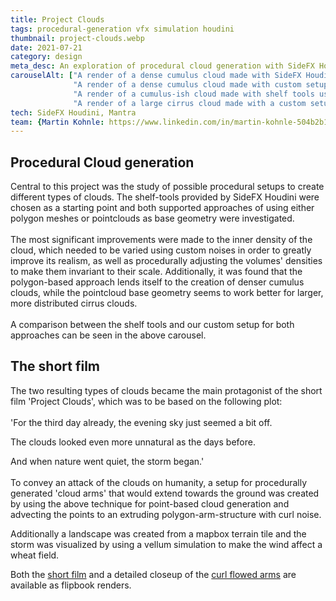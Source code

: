 ```yaml
---
title: Project Clouds
tags: procedural-generation vfx simulation houdini
thumbnail: project-clouds.webp
date: 2021-07-21
category: design
meta_desc: An exploration of procedural cloud generation with SideFX Houdini
carouselAlt: ["A render of a dense cumulus cloud made with SideFX Houdini's shelf-tools", 
              "A render of a dense cumulus cloud made with custom setup showing more varied density levels",
              "A render of a cumulus-ish cloud made with shelf tools using points as an input",
              "A render of a large cirrus cloud made with a custom setup using points as base geometry"]
tech: SideFX Houdini, Mantra
team: {Martin Kohnle: https://www.linkedin.com/in/martin-kohnle-504b2b1ba/}
---
```


## Procedural Cloud generation

Central to this project was the study of possible procedural setups to create different types of clouds.
The shelf-tools provided by SideFX Houdini were chosen as a starting point and both supported approaches of using either polygon meshes or pointclouds as base geometry were investigated.
<br></br>
The most significant improvements were made to the inner density of the cloud,
which needed to be varied using custom noises in order to greatly improve its realism, as well as procedurally adjusting the volumes' densities to make them invariant to their scale.
Additionally, it was found that the polygon-based approach lends itself to the creation of denser cumulus clouds, while the pointcloud base geometry seems to work better for larger, more distributed cirrus clouds.
<br></br>
A comparison between the shelf tools and our custom setup for both approaches can be seen in the above carousel.

## The short film

The two resulting types of clouds became the main protagonist of the short film 'Project Clouds', which was to be based on the following plot:
<br></br>
'For the third day already, the evening sky just seemed a bit off.

The clouds looked even more unnatural as the days before.

And when nature went quiet, the storm began.'
<br></br>
To convey an attack of the clouds on humanity, a setup for procedurally generated 'cloud arms' that would extend towards the ground
was created by using the above technique for point-based cloud generation and advecting the points to an extruding polygon-arm-structure with curl noise.

Additionally a landscape was created from a mapbox terrain tile and the storm was visualized by using a vellum simulation to make the wind affect a wheat field.

Both the [short film](https://youtu.be/AwPGj9VenKA) and a detailed closeup of the [curl flowed arms](https://youtu.be/G2OnUsg9y2E) are available as flipbook renders.
